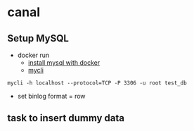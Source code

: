 # canal
## Setup MySQL
* docker run
  - [install mysql with docker](https://medium.com/@philipp.schmiedel/local-docker-mysql-macos-fa7ac14348c4)
  - [mycli](https://www.mycli.net/install)
```
mycli -h localhost --protocol=TCP -P 3306 -u root test_db
```
* set binlog format = row
## task to insert dummy data
